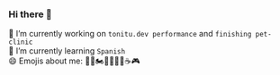 
### Hi there 👋

🔭 I’m currently working on ```tonitu.dev performance``` and ```finishing pet-clinic```  
🌱 I’m currently learning ```Spanish```  
😄 Emojis about me: 🥋🥊🏍️👨‍💻🧗🏃☕🎮

